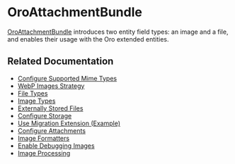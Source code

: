 <a id="bundle-docs-platform-attachment-bundle"></a>

# OroAttachmentBundle

<a href="https://github.com/oroinc/platform/tree/5.1/src/Oro/Bundle/AttachmentBundle" target="_blank">OroAttachmentBundle</a> introduces two entity field types: an image and a file, and enables their usage with the Oro extended entities.

## Related Documentation

* [Configure Supported Mime Types](attachment-bundle-config.md#bundle-docs-platform-attachment-bundle-config)
* [WebP Images Strategy](attachment-bundle-config.md#attachment-bundle-webp-strategy)
* [File Types](attachment-bundle-config.md#attachment-bundle-file-types)
* [Image Types](attachment-bundle-config.md#attachment-bundle-image-types)
* [Externally Stored Files](attachment-bundle-config.md#attachment-bundle-externally-stored-files)
* [Configure Storage](attachment-bundle-config.md#attachment-bundle-storage)
* [Use Migration Extension (Example)](attachment-bundle-config.md#attachment-bundle-migration-extension)
* [Configure Attachments](../../../backend/entities/attachments.md#backend-entity-attachments)
* [Image Formatters](attachment-bundle-config.md#attachment-bundle-image-formatters)
* [Enable Debugging Images](attachment-bundle-config.md#attachment-bundle-debug-img)
* [Image Processing](attachment-bundle-config.md#attachment-image-processing)

<!-- Frontend -->
